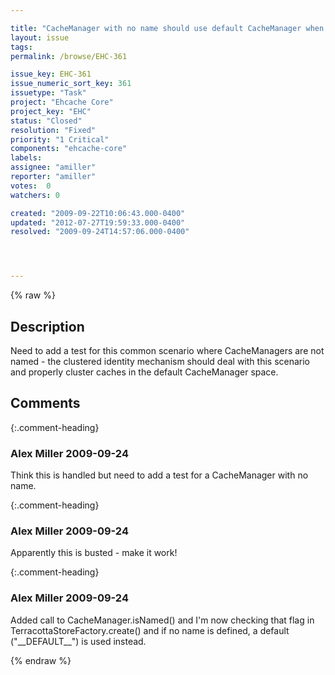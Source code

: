 ```yaml
---

title: "CacheManager with no name should use default CacheManager when locating clustered caches"
layout: issue
tags: 
permalink: /browse/EHC-361

issue_key: EHC-361
issue_numeric_sort_key: 361
issuetype: "Task"
project: "Ehcache Core"
project_key: "EHC"
status: "Closed"
resolution: "Fixed"
priority: "1 Critical"
components: "ehcache-core"
labels: 
assignee: "amiller"
reporter: "amiller"
votes:  0
watchers: 0

created: "2009-09-22T10:06:43.000-0400"
updated: "2012-07-27T19:59:33.000-0400"
resolved: "2009-09-24T14:57:06.000-0400"




---
```


{% raw %}

## Description

<div markdown="1" class="description">

Need to add a test for this common scenario where CacheManagers are not named - the clustered identity mechanism should deal with this scenario and properly cluster caches in the default CacheManager space.

</div>

## Comments


{:.comment-heading}
### **Alex Miller** <span class="date">2009-09-24</span>

<div markdown="1" class="comment">

Think this is handled but need to add a test for a CacheManager with no name.

</div>


{:.comment-heading}
### **Alex Miller** <span class="date">2009-09-24</span>

<div markdown="1" class="comment">

Apparently this is busted - make it work!

</div>


{:.comment-heading}
### **Alex Miller** <span class="date">2009-09-24</span>

<div markdown="1" class="comment">

Added call to CacheManager.isNamed() and I'm now checking that flag in TerracottaStoreFactory.create() and if no name is defined, a default ("\_\_DEFAULT\_\_") is used instead.

</div>



{% endraw %}
